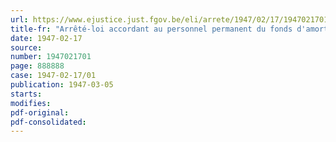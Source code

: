 ```yaml
---
url: https://www.ejustice.just.fgov.be/eli/arrete/1947/02/17/1947021701/justel
title-fr: "Arrêté-loi accordant au personnel permanent du fonds d'amortissement de la dette publique, le bénéfice de l'aide au rééquipement ménager (Abrogé par L 27-03-1951, art. 13)"
date: 1947-02-17
source:
number: 1947021701
page: 888888
case: 1947-02-17/01
publication: 1947-03-05
starts:
modifies:
pdf-original:
pdf-consolidated:
---
```


